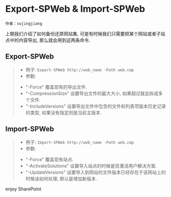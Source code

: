 # Export-SPWeb &amp; Import-SPWeb
	作者：sujingjiang

上期我们介绍了如何备份还原网站集, 可是有时候我们只需要把某个网站或者子站点中的内容导出, 那么就会用到这两条命令.

## Export-SPWeb
> - 例子: `Export-SPWeb http://web_name -Path web.cmp`
> - 参数:
>  + "-Force" 覆盖现有的导出文件.
>  + "-CompressionSize" 设置导出文件的最大大小, 如果超过就会拆成多个文件.
>  + "-IncludeVersions" 设置导出文件中包含的文件和列表项版本历史记录的类型, 如果没有指定则是当前主版本.

## Import-SPWeb
> - 例子: `Import-SPWeb http://web_name -Path web.cmp`
> - 参数:
>  + "-Force" 覆盖现有站点.
>  + "-ActivateSolutions" 设置导入站点的时候是否激活用户解决方案.
>  + "-UpdateVersions" 设置导入到网站的文件版本已经存在于该网站上的时候该如何处理, 默认是增加新版本.

enjoy SharePoint

